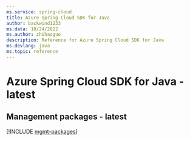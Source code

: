 ```yaml
---
ms.service: spring-cloud
title: Azure Spring Cloud SDK for Java
author: backwind1233
ms.data: 10/24/2022
ms.author: zhihaoguo
description: Reference for Azure Spring Cloud SDK for Java
ms.devlang: java
ms.topic: reference
---
```

# Azure Spring Cloud SDK for Java - latest

## Management packages - latest
[!INCLUDE [mgmt-packages](spring-cloud-mgmt-index.md)]
